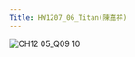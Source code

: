 ```yaml
---
Title: HW1207_06_Titan(陳嘉祥)
---
```


![CH12 05_Q09 10](https://github.com/user-attachments/assets/d6cbc87d-4d99-41cd-95f2-db0a740f67e2)

